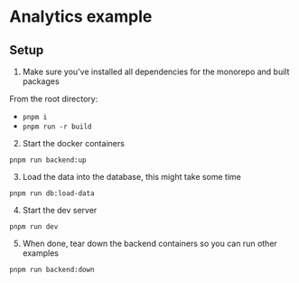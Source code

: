 # Analytics example

## Setup

1. Make sure you've installed all dependencies for the monorepo and built packages

From the root directory:

- `pnpm i`
- `pnpm run -r build`

2. Start the docker containers

`pnpm run backend:up`

3. Load the data into the database, this might take some time

`pnpm run db:load-data`

4. Start the dev server

`pnpm run dev`

5. When done, tear down the backend containers so you can run other examples

`pnpm run backend:down`
